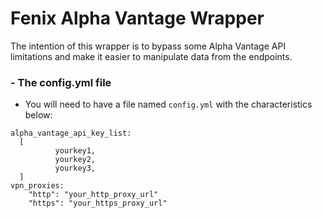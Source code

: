 # Fenix Alpha Vantage Wrapper

The intention of this wrapper is to bypass some Alpha Vantage API limitations and make it easier to manipulate 
data from the endpoints.
  
### - The config.yml file
- You will need to have a file named ```config.yml``` with the 
  characteristics below:
```
alpha_vantage_api_key_list:
  [
          yourkey1,
          yourkey2,
          yourkey3,
  ]
vpn_proxies:
    "http": "your_http_proxy_url"
    "https": "your_https_proxy_url"

```
